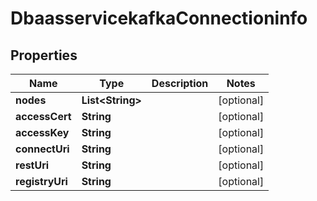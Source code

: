 # DbaasservicekafkaConnectioninfo

## Properties
Name | Type | Description | Notes
------------ | ------------- | ------------- | -------------
**nodes** | **List&lt;String&gt;** |  |  [optional]
**accessCert** | **String** |  |  [optional]
**accessKey** | **String** |  |  [optional]
**connectUri** | **String** |  |  [optional]
**restUri** | **String** |  |  [optional]
**registryUri** | **String** |  |  [optional]
